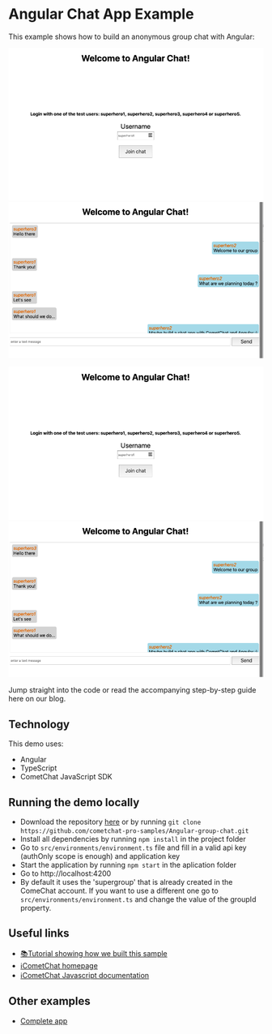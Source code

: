 # Angular Chat App Example

This example shows how to build an anonymous group chat with Angular:

![Login](/screenshots/Login.png?raw=true)
![Chat](/screenshots/Chat.png?raw=true)

![Login](/screenshots/Login.png?raw=true)
![Chat](/screenshots/Chat.png?raw=true)


Jump straight into the code or read the accompanying step-by-step guide here on our blog.

## Technology
This demo uses:

* Angular
* TypeScript
* CometChat JavaScript SDK

## Running the demo locally
* Download the repository [here](https://github.com/cometchat-pro-samples/Angular-group-chat.git) or by running `git clone https://github.com/cometchat-pro-samples/Angular-group-chat.git`
* Install all dependencies by running `npm install` in the project folder
* Go to `src/environments/environment.ts` file and fill in a valid api key (authOnly scope is enough) and application key
* Start the application by running `npm start` in the aplication folder
* Go to http://localhost:4200
* By default it uses the 'supergroup' that is already created in the ComeChat account. If you want to use a different one go to `src/environments/environment.ts` and change the value of the groupId property.

## Useful links 

* [📚Tutorial showing how we built this sample](www.google.com)
* [ℹ️CometChat homepage](https://www.cometchat.com/pro/)
* [ℹ️CometChat Javascript documentation](https://developer.cometchat.com/docs/web-quick-start)

## Other examples

* [Complete app](https://github.com/cometchat-pro-samples/Angular-group-chat.git)
